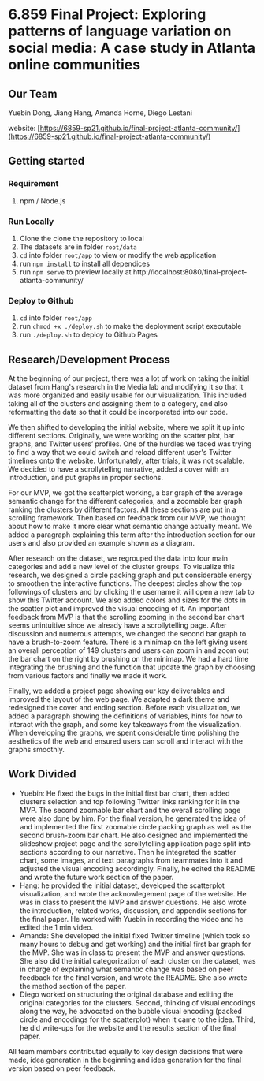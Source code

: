 # 6.859 Final Project: Exploring patterns of language variation on social media: A case study in Atlanta online communities

## Our Team
Yuebin Dong, Jiang Hang, Amanda Horne, Diego Lestani

website: [https://6859-sp21.github.io/final-project-atlanta-community/](https://6859-sp21.github.io/final-project-atlanta-community/)

## Getting started

### Requirement
1. npm / Node.js

### Run Locally
1. Clone the clone the repository to local
2. The datasets are in folder `root/data`
3. `cd` into folder `root/app` to view or modify the web application
4. run `npm install` to install all dependices
5. run `npm serve` to preview locally at http://localhost:8080/final-project-atlanta-community/

### Deploy to Github
1. `cd` into folder `root/app`
2. run `chmod +x ./deploy.sh` to make the deployment script executable
3. run `./deploy.sh` to deploy to Github Pages

## Research/Development Process
At the beginning of our project, there was a lot of work on taking the initial dataset from Hang's research in the Media lab and modifying it so that it was more organized and easily usable for our visualization. This included taking all of the clusters and assigning them to a category, and also reformatting the data so that it could be incorporated into our code.

We then shifted to developing the initial website, where we split it up into different sections. Originally, we were working on the scatter plot, bar graphs, and Twitter users’ profiles. One of the hurdles we faced was trying to find a way that we could switch and reload different user's Twitter timelines onto the website. Unfortunately, after trials, it was not scalable. We decided to have a scrollytelling narrative, added a cover with an introduction, and put graphs in proper sections.

For our MVP, we got the scatterplot working, a bar graph of the average semantic change for the different categories, and a zoomable bar graph ranking the clusters by different factors. All these sections are put in a scrolling framework. Then based on feedback from our MVP, we thought about how to make it more clear what semantic change actually meant. We added a paragraph explaining this term after the introduction section for our users and also provided an example shown as a diagram. 

After research on the dataset, we regrouped the data into four main categories and add a new level of the cluster groups. To visualize this research, we designed a circle packing graph and put considerable energy to smoothen the interactive functions. The deepest circles show the top followings of clusters and by clicking the username it will open a new tab to show this Twitter account. We also added colors and sizes for the dots in the scatter plot and improved the visual encoding of it. An important feedback from MVP is that the scrolling zooming in the second bar chart seems unintuitive since we already have a scrollytelling page. After discussion and numerous attempts, we changed the second bar graph to have a brush-to-zoom feature. There is a minimap on the left giving users an overall perception of 149 clusters and users can zoom in and zoom out the bar chart on the right by brushing on the minimap. We had a hard time integrating the brushing and the function that update the graph by choosing from various factors and finally we made it work.

Finally, we added a project page showing our key deliverables and improved the layout of the web page. We adapted a dark theme and redesigned the cover and ending section. Before each visualization, we added a paragraph showing the definitions of variables, hints for how to interact with the graph, and some key takeaways from the visualization. When developing the graphs, we spent considerable time polishing the aesthetics of the web and ensured users can scroll and interact with the graphs smoothly.

## Work Divided
- Yuebin: He fixed the bugs in the initial first bar chart, then added clusters selection and top following Twitter links ranking for it in the MVP. The second zoomable bar chart and the overall scrolling page were also done by him. For the final version, he generated the idea of and implemented the first zoomable circle packing graph as well as the second brush-zoom bar chart. He also designed and implemented the slideshow project page and the scrollytelling application page split into sections according to our narrative. Then he integrated the scatter chart, some images, and text paragraphs from teammates into it and adjusted the visual encoding accordingly. Finally, he edited the README and wrote the future work section of the paper.
- Hang: he provided the initial dataset, developed the scatterplot visualization, and wrote the acknowlegement page of the website. He was in class to present the MVP and answer questions. He also wrote the introduction, related works, discussion, and appendix sections for the final paper. He worked with Yuebin in recording the video and he edited the 1 min video.
- Amanda: She developed the initial fixed Twitter timeline (which took so many hours to debug and get working) and the initial first bar graph for the MVP. She was in class to present the MVP and answer questions. She also did the initial categorization of each cluster on the dataset, was in charge of explaining what semantic change was based on peer feedback for the final version, and wrote the README. She also wrote the method section of the paper.
- Diego worked on structuring the original database and editing the original categories for the clusters. Second, thinking of visual encodings along the way, he advocated on the bubble visual encoding (packed circle and encodings for the scatterplot) when it came to the idea. Third, he did write-ups for the website and the results section of the final paper. 

All team members contributed equally to key design decisions that were made, idea generation in the beginning and idea generation for the final version based on peer feedback.
